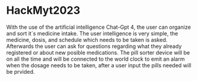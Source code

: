# HackMyt2023
With the use of the artificial intelligence Chat-Gpt 4, the user can organize and sort it´s medicine intake. The user intelligence is very simple, the medicine, dosis, and schedule which needs to be taken is asked. Afterwards the user can ask for questions regarding what they already registered or about new posible medications. The pill sorter device will be on all the time and will be connected to the world clock to emit an alarm when the dosage needs to be taken, after a user input the pills needed will be prvided.
